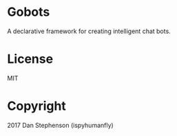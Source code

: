 # Gobots
A declarative framework for creating intelligent chat bots.

# License
MIT
# Copyright
2017 Dan Stephenson (ispyhumanfly)
